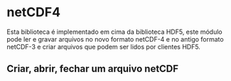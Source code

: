 # netCDF4

Esta biblioteca é implementado em cima da biblioteca HDF5, este módulo pode ler e gravar arquivos no novo formato netCDF-4 e no antigo formato netCDF-3 e criar arquivos que podem ser lidos por clientes HDF5.

## Criar, abrir, fechar um arquivo netCDF

